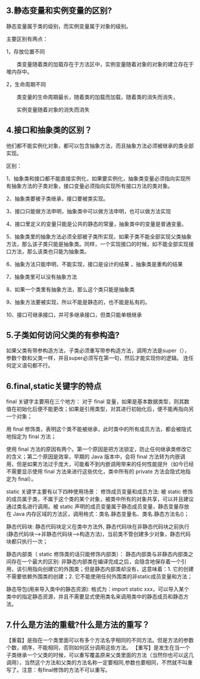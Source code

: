 ## 3.静态变量和实例变量的区别?
静态变量属于类的级别，而实例变量属于对象的级别。

主要区别有两点：

1，存放位置不同

　　类变量随着类的加载存在于方法区中，实例变量随着对象的对象的建立存在于堆内存中。

2，生命周期不同

　　类变量的生命周期最长，随着类的加载而加载，随着类的消失而消失，

　　实例变量随着对象的消失而消失
## 4.接口和抽象类的区别？
他们都不能实例化对象，都可以包含抽象方法，而且抽象方法必须被继承的类全部实现。

区别：

1、抽象类和接口都不能直接实例化，如果要实例化，抽象类变量必须指向实现所有抽象方法的子类对象，接口变量必须指向实现所有接口方法的类对象。

2、抽象类要被子类继承，接口要被类实现。

3、接口只能做方法申明，抽象类中可以做方法申明，也可以做方法实现

4、接口里定义的变量只能是公共的静态的常量，抽象类中的变量是普通变量。

5、抽象类里的抽象方法必须全部被子类所实现，如果子类不能全部实现父类抽象方法，那么该子类只能是抽象类。同样，一个实现接口的时候，如不能全部实现接口方法，那么该类也只能为抽象类。

6、抽象方法只能申明，不能实现，接口是设计的结果 ，抽象类是重构的结果

7、抽象类里可以没有抽象方法

8、如果一个类里有抽象方法，那么这个类只能是抽象类

9、抽象方法要被实现，所以不能是静态的，也不能是私有的。

10、接口可继承接口，并可多继承接口，但类只能单根继承
## 5.子类如何访问父类的有参构造?
如果父类有带参构造方法，子类必须重写带参构造方法，调用方法是super（），
参数个数和父类一样，并且super必须写在第一句，然后才能实现你的逻辑。
连任何定义语句都不行。
## 6.final,static关键字的特点
final 关键字主要用在三个地方：
对于 final 变量，如果是基本数据类型，则其数值在初始化后便不能更改；如果是引用类型，对其进行初始化后，便不能再指向另一个对象；

用 final 修饰类，表明这个类不能被继承，此时类中的所有成员方法，都会被隐式地指定为 final 方法；

使用 final 方法的原因有两个。第一个原因是把方法锁定，防止任何继承类修改它的含义；第二个原因是效率，早期的 Java 版本中，会将 final 方法转为内嵌调用，但是如果方法过于庞大，可能看不到内嵌调用带来的任何性能提升（如今已经不需要显示使用 final 方法来进行这些优化，类中所有的 private 方法会隐式地指定为 final）。

static 关键字主要有以下四种使用场景：
修饰成员变量和成员方法: 被 static 修饰的成员属于类，不属于这个类的某个对象，被类中所有的对象共享，可以并且建议通过类名进行调用。被 static 声明的成员变量属于静态成员变量，静态变量存放在 Java 内存区域的方法区，调用格式：类名.静态变量名、类名.静态方法名()；

静态代码块: 静态代码块定义在类中方法外, 静态代码块在非静态代码块之前执行(静态代码块—>非静态代码块—>构造方法)，当前类不管创建多少对象，静态代码块都只执行一次；

静态内部类（ static 修饰类的话只能修饰内部类）： 静态内部类与非静态内部类之间存在一个最大的区别: 非静态内部类在编译完成之后，会隐含地保存着一个引用，该引用指向创建它的外围类；但是静态内部类却没有，这意味着：1. 它的创建不需要依赖外围类的创建；2. 它不能使用任何外围类的非static成员变量和方法；

静态导包(用来导入类中的静态资源): 格式为：import static xxx，可以导入某个类中的指定静态资源，并且不需要显式使用类名来调用类中的静态成员和静态方法。


## 7.什么是方法的重载?什么是方法的重写？
【重载】是指在一个类里面可以有多个方法名字相同的不同方法。但是方法的参数个数，顺序，不能相同，否则如何区分调用这些方法。
【重写】是发生在当一个子类继承一个父类的时候，可以重写覆盖原来父类里面的方法（当然你也可以这几调用），当然这个方法和父类的方法名称一定要相同,参数也要相同，不然就不叫重写了。注意：有final修饰的方法不可以重写。